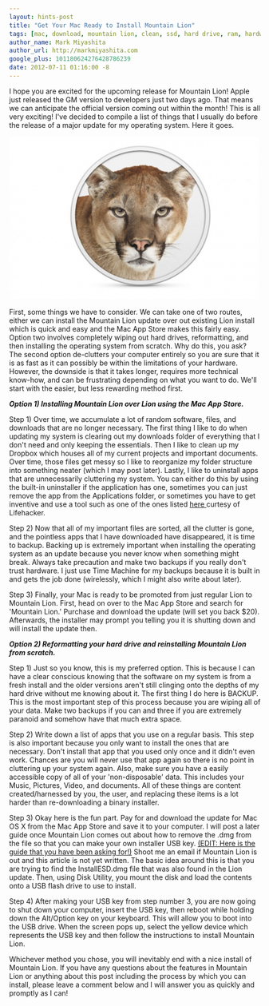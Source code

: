 ```yaml
---
layout: hints-post
title: "Get Your Mac Ready to Install Mountain Lion"
tags: [mac, download, mountain lion, clean, ssd, hard drive, ram, hardware, software, install, update]
author_name: Mark Miyashita
author_url: http://markmiyashita.com
google_plus: 101180624276428786239
date: 2012-07-11 01:16:00 -8
---
```


I hope you are excited for the upcoming release for Mountain Lion! Apple just released the GM version to developers just two days ago. That means we can anticipate the official version coming out within the month! This is all very exciting! I've decided to compile a list of things that I usually do before the release of a major update for my operating system. Here it goes.

<img class="clear blog-image-full-border" src="/images/os-x-mountain-lion.jpeg" title="Mountain Lion">

First, some things we have to consider. We can take one of two routes, either we can install the Mountain Lion update over out existing Lion install which is quick and easy and the Mac App Store makes this fairly easy. Option two involves completely wiping out hard drives, reformatting, and then installing the operating system from scratch. Why do this, you ask? The second option de-clutters your computer entirely so you are sure that it is as fast as it can possibly be within the limitations of your hardware. However, the downside is that it takes longer, requires more technical know-how, and can be frustrating depending on what you want to do. We'll start with the easier, but less rewarding method first.

***Option 1) Installing Mountain Lion over Lion using the Mac App Store.***

Step 1) Over time, we accumulate a lot of random software, files, and downloads that are no longer necessary. The first thing I like to do when updating my system is clearing out my downloads folder of everything that I don't need and only keeping the essentials. Then I like to clean up my Dropbox which houses all of my current projects and important documents. Over time, those files get messy so I like to reorganize my folder structure into something neater (which I may post later). Lastly, I like to uninstall apps that are unnecessarily cluttering my system. You can either do this by using the built-in uninstaller if the application has one, sometimes you can just remove the app from the Applications folder, or sometimes you have to get inventive and use a tool such as one of the ones listed <a href="http://lifehacker.com/5828738/the-best-app-uninstaller-for-mac">here </a> curtesy of Lifehacker.

Step 2) Now that all of my important files are sorted, all the clutter is gone, and the pointless apps that I have downloaded have disappeared, it is time to backup. Backing up is extremely important when installing the operating system as an update because you never know when something might break. Always take precaution and make two backups if you really don't trust hardware. I just use Time Machine for my backups because it is built in and gets the job done (wirelessly, which I might also write about later).

Step 3) Finally, your Mac is ready to be promoted from just regular Lion to Mountain Lion. First, head on over to the Mac App Store and search for 'Mountain Lion.' Purchase and download the update (will set you back $20). Afterwards, the installer may prompt you telling you it is shutting down and will install the update then.


***Option 2) Reformatting your hard drive and reinstalling Mountain Lion from scratch.***

Step 1) Just so you know, this is my preferred option. This is because I can have a clear conscious knowing that the software on my system is from a fresh install and the older versions aren't still clinging onto the depths of my hard drive without me knowing about it. The first thing I do here is BACKUP. This is the most important step of this process because you are wiping all of your data. Make two backups if you can and three if you are extremely paranoid and somehow have that much extra space.

Step 2) Write down a list of apps that you use on a regular basis. This step is also important because you only want to install the ones that are necessary. Don't install that app that you used only once and it didn't even work. Chances are you will never use that app again so there is no point in cluttering up your system again. Also, make sure you have a easily accessible copy of all of your 'non-disposable' data. This includes your Music, Pictures, Video, and documents. All of these things are content created/harnessed by you, the user, and replacing these items is a lot harder than re-downloading a binary installer.

Step 3) Okay here is the fun part. Pay for and download the update for Mac OS X from the Mac App Store and save it to your computer. I will post a later guide once Mountain Lion comes out about how to remove the .dmg from the file so that you can make your own installer USB key. <a href="http://hints.binaryage.com/how-to-make-a-mountain-lion-usb-installer-key/">(EDIT: Here is the guide that you have been asking for!)</a> Shoot me an email if Mountain Lion is out and this article is not yet written. The basic idea around this is that you are trying to find the InstallESD.dmg file that was also found in the Lion update. Then, using Disk Utility, you mount the disk and load the contents onto a USB flash drive to use to install.

Step 4) After making your USB key from step number 3, you are now going to shut down your computer, insert the USB key, then reboot while holding down the Alt/Option key on your keyboard. This will allow you to boot into the USB drive. When the screen pops up, select the yellow device which represents the USB key and then follow the instructions to install Mountain Lion. 

Whichever method you chose, you will inevitably end with a nice install of Mountain Lion. If you have any questions about the features in Mountain Lion or anything about this post including the process by which you can install, please leave a comment below and I will answer you as quickly and promptly as I can!